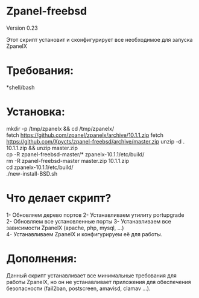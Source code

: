 Zpanel-freebsd
===============
Version 0.23

Этот скрипт установит и сконфигурирует все необходимое для запуска ZpanelX


Требования:
==============
*shell/bash  

Установка:
=========
mkdir -p /tmp/zpanelx && cd /tmp/zpanelx/  
fetch https://github.com/zpanel/zpanelx/archive/10.1.1.zip
fetch https://github.com/Xpycts/zpanel-freebsd/archive/master.zip
unzip -d . 10.1.1.zip && unzip master.zip  
cp -R zpanel-freebsd-master/* zpanelx-10.1.1/etc/build/  
rm -R zpanel-freebsd-master master.zip 10.1.1.zip  
cd zpanelx-10.1.1/etc/build/  
./new-install-BSD.sh  

Что делает скрипт?
===============
1- Обновляем дерево портов
2- Устанавливаем утилиту portupgrade  
2- Обновляем все установленные порты
3- Устанавливаем все зависимости ZpanelX (apache, php, mysql, ...)  
4- Устанавливаем ZpanelX и конфигурируем её для работы.  

 Дополнения:
=================

Данный скрипт устанавливает все минимальные требования для работы ZpanelX, но он не устанавливает приложения для обеспечения безопасности (fail2ban, postscreen, amavisd, clamav ...).   



